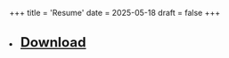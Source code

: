 +++
title = 'Resume'
date = 2025-05-18
draft = false
+++


<br>
<li class="inline-block">
  <a
    target="_blank"
    class="align-middle link-primary mr-2 mr-lg-0 ml-lg-2"
    href="/docs/Sayantani_Resume.pdf"
    style="font-size: 24px; font-weight: bold;"
    >
    Download
    </a>
</li>
<br>


<object data="/docs/Sayantani_Resume.pdf" width="1200" height="1200" type="application/pdf"></object>

<!-- 
To remove table of contents.
l 